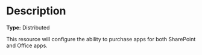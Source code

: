 # Description

**Type:** Distributed

This resource will configure the ability to purchase apps for both SharePoint
and Office apps.
